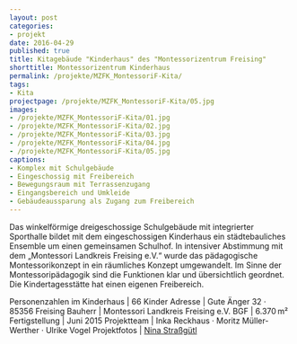 ```yaml
---
layout: post
categories:
- projekt
date: 2016-04-29
published: true
title: Kitagebäude "Kinderhaus" des "Montessorizentrum Freising"
shorttitle: Montessorizentrum Kinderhaus
permalink: /projekte/MZFK_MontessoriF-Kita/
tags: 
- Kita
projectpage: /projekte/MZFK_MontessoriF-Kita/05.jpg
images:
- /projekte/MZFK_MontessoriF-Kita/01.jpg
- /projekte/MZFK_MontessoriF-Kita/02.jpg
- /projekte/MZFK_MontessoriF-Kita/03.jpg
- /projekte/MZFK_MontessoriF-Kita/04.jpg
- /projekte/MZFK_MontessoriF-Kita/05.jpg
captions:
- Komplex mit Schulgebäude
- Eingeschossig mit Freibereich
- Bewegungsraum mit Terrassenzugang
- Eingangsbereich und Umkleide
- Gebäudeaussparung als Zugang zum Freibereich
---
```

Das winkelförmige dreigeschossige Schulgebäude mit integrierter Sporthalle bildet mit dem eingeschossigen Kinderhaus ein städtebauliches Ensemble um einen gemeinsamen Schulhof. In intensiver Abstimmung mit dem „Montessori Landkreis Freising e.V.“ wurde das pädagogische Montessorikonzept in ein räumliches Konzept umgewandelt. Im Sinne der Montessoripädagogik sind die Funktionen klar und übersichtlich geordnet. Die Kindertagesstätte hat einen eigenen Freibereich.

Personenzahlen im Kinderhaus	|	66 Kinder
Adresse							|	Gute Änger 32 · 85356 Freising
Bauherr							|	Montessori Landkreis Freising e.V.
BGF								|	6.370 m²
Fertigstellung					|	Juni 2015
Projektteam						|	Inka Reckhaus · Moritz Müller-Werther · Ulrike Vogel
Projektfotos					|	[Nina Straßgütl](http://www.ninastrg.de/)